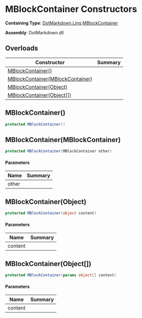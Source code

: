 # MBlockContainer Constructors

**Containing Type**: [DotMarkdown.Linq](../../README.md)\.[MBlockContainer](../README.md)

**Assembly**: DotMarkdown\.dll

## Overloads

| Constructor | Summary |
| ----------- | ------- |
| [MBlockContainer()](#DotMarkdown_Linq_MBlockContainer__ctor) | |
| [MBlockContainer(MBlockContainer)](#DotMarkdown_Linq_MBlockContainer__ctor_DotMarkdown_Linq_MBlockContainer_) | |
| [MBlockContainer(Object)](#DotMarkdown_Linq_MBlockContainer__ctor_System_Object_) | |
| [MBlockContainer(Object\[\])](#DotMarkdown_Linq_MBlockContainer__ctor_System_Object___) | |

## MBlockContainer\(\)<a name="DotMarkdown_Linq_MBlockContainer__ctor"></a>

```csharp
protected MBlockContainer()
```

## MBlockContainer\(MBlockContainer\)<a name="DotMarkdown_Linq_MBlockContainer__ctor_DotMarkdown_Linq_MBlockContainer_"></a>

```csharp
protected MBlockContainer(MBlockContainer other)
```

#### Parameters

| Name | Summary |
| ---- | ------- |
| other | |

## MBlockContainer\(Object\)<a name="DotMarkdown_Linq_MBlockContainer__ctor_System_Object_"></a>

```csharp
protected MBlockContainer(object content)
```

#### Parameters

| Name | Summary |
| ---- | ------- |
| content | |

## MBlockContainer\(Object\[\]\)<a name="DotMarkdown_Linq_MBlockContainer__ctor_System_Object___"></a>

```csharp
protected MBlockContainer(params object[] content)
```

#### Parameters

| Name | Summary |
| ---- | ------- |
| content | |

